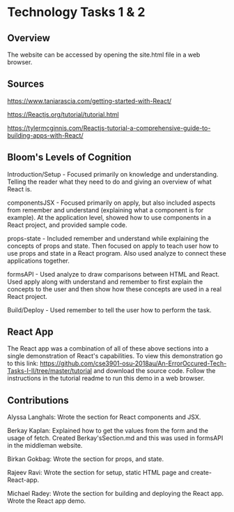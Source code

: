 # Technology Tasks 1 & 2
## Overview

The website can be accessed by opening the site.html file in a web browser.

## Sources
https://www.taniarascia.com/getting-started-with-React/

https://Reactjs.org/tutorial/tutorial.html

https://tylermcginnis.com/Reactjs-tutorial-a-comprehensive-guide-to-building-apps-with-React/


## Bloom's Levels of Cognition
Introduction/Setup - Focused primarily on knowledge and understanding. Telling the reader what they need to do and giving an overview of what React is.

componentsJSX - Focused primarily on apply, but also included aspects from remember and understand (explaining what a component is for example). At the application level, showed how to use components in a React project, and provided sample code.

props-state - Included remember and understand while explaining the concepts of props and state. Then focused on apply to teach user how to use props and state in a React program. Also used analyze to connect these applications together.

formsAPI - Used analyze to draw comparisons between HTML and React. Used apply along with understand and remember to first explain the concepts to the user and then show how these concepts are used in a real React project.

Build/Deploy - Used remember to tell the user how to perform the task.


## React App
The React app was a combination of all of these above sections into a single demonstration of React's capabilities.
To view this demonstration go to this link: https://github.com/cse3901-osu-2018au/An-ErrorOccured-Tech-Tasks-I-II/tree/master/tutorial
and download the source code. Follow the instructions in the tutorial readme to run this demo in a web browser.

## Contributions
Alyssa Langhals: Wrote the section for React components and JSX.  

Berkay Kaplan: Explained how to get the values from the form and the usage of fetch. Created Berkay'sSection.md and this was used in formsAPI in the middleman website.

Birkan Gokbag: Wrote the section for props, and state.

Rajeev Ravi: Wrote the section for setup, static HTML page and create-React-app.

Michael Radey: Wrote the section for building and deploying the React app. Wrote the React app demo.
